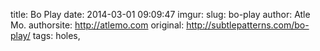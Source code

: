 title: Bo Play
date: 2014-03-01 09:09:47
imgur: 
slug: bo-play
author: Atle Mo.
authorsite: http://atlemo.com
original: http://subtlepatterns.com/bo-play/
tags: holes,
